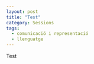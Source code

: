 ```yaml
---
layout: post
title: "Test"
category: Sessions
tags:
  - comunicació i representació
  - llenguatge
---
```


Test
